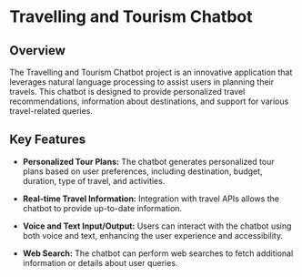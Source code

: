 # Travelling and Tourism Chatbot

## Overview

The Travelling and Tourism Chatbot project is an innovative application that leverages natural language processing to assist users in planning their travels. This chatbot is designed to provide personalized travel recommendations, information about destinations, and support for various travel-related queries.

## Key Features

- **Personalized Tour Plans:** The chatbot generates personalized tour plans based on user preferences, including destination, budget, duration, type of travel, and activities.

- **Real-time Travel Information:** Integration with travel APIs allows the chatbot to provide up-to-date information.

- **Voice and Text Input/Output:** Users can interact with the chatbot using both voice and text, enhancing the user experience and accessibility.

- **Web Search:** The chatbot can perform web searches to fetch additional information or details about user queries.

